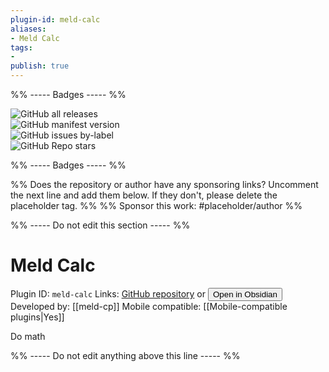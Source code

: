 ```yaml
---
plugin-id: meld-calc
aliases:
- Meld Calc
tags: 
- 
publish: true
---
```


%% ----- Badges ----- %%

![GitHub all releases](https://img.shields.io/github/downloads/meld-cp/obsidian-calc/total?color=573E7A&logo=github&style=for-the-badge)   
![GitHub manifest version](https://img.shields.io/github/manifest-json/v/meld-cp/obsidian-calc?color=573E7A&logo=github&style=for-the-badge)   
![GitHub issues by-label](https://img.shields.io/github/issues/meld-cp/obsidian-calc/help%20wanted?color=573E7A&logo=github&style=for-the-badge)   
![GitHub Repo stars](https://img.shields.io/github/stars/meld-cp/obsidian-calc?color=573E7A&logo=github&style=for-the-badge)

%% ----- Badges ----- %%

%% Does the repository or author have any sponsoring links? Uncomment the next line and add them below. If they don't, please delete the placeholder tag. %%
%% Sponsor this work: #placeholder/author %%

%% ----- Do not edit this section ----- %%

# Meld Calc

Plugin ID: `meld-calc`
Links: [GitHub repository](https://github.com/meld-cp/obsidian-calc) or [<button id=HH>Open in Obsidian</button>](obsidian://goto-plugin?id=meld-calc)
Developed by: [[meld-cp]]
Mobile compatible: [[Mobile-compatible plugins|Yes]]

Do math

%% ----- Do not edit anything above this line ----- %% 
